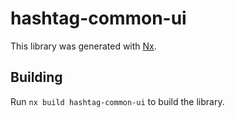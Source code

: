 # hashtag-common-ui

This library was generated with [Nx](https://nx.dev).

## Building

Run `nx build hashtag-common-ui` to build the library.
